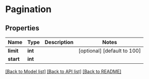 # Pagination

## Properties
Name | Type | Description | Notes
------------ | ------------- | ------------- | -------------
**limit** | **int** |  | [optional] [default to 100]
**start** | **int** |  | 

[[Back to Model list]](../README.md#documentation-for-models) [[Back to API list]](../README.md#documentation-for-api-endpoints) [[Back to README]](../README.md)


